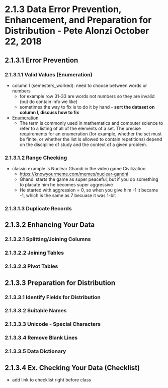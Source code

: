 # 2.1.3 Data Error Prevention, Enhancement, and Preparation for Distribution - Pete Alonzi October 22, 2018
## 2.1.3.1 Error Prevention
### 2.1.3.1.1 Valid Values (Enumeration)
* column I (semesters_worked): need to choose between words or numbers
  * for example row 31-33 are words not numbers so they are invalid (but do contain info we like)
  * sometimes the way to fix is to do it by hand - **sort the dataset on column I, discuss how to fix**
* [Enumeration](https://en.wikipedia.org/wiki/Enumeration)
  * The term is commonly used in mathematics and computer science to refer to a listing of all of the elements of a set. The precise requirements for an enumeration (for example, whether the set must be finite, or whether the list is allowed to contain repetitions) depend on the discipline of study and the context of a given problem.
  
### 2.1.3.1.2 Range Checking
* classic example is Nuclear Ghandi in the video game Civilization
  * https://knowyourmeme.com/memes/nuclear-gandhi
  * Ghandi starts the game as super peaceful, but if you do something to placate him he becomes super aggressive
  * He started with aggression = 0, so when you give him -1 it became -1, which is the same as 7 becuase it was 1-bit
### 2.1.3.1.3 Duplicate Records
## 2.1.3.2 Enhancing Your Data
### 2.1.3.2.1 Splitting/Joining Columns
### 2.1.3.2.2 Joining Tables
### 2.1.3.2.3 Pivot Tables
## 2.1.3.3 Preparation for Distribution
### 2.1.3.3.1 Identify Fields for Distribution
### 2.1.3.3.2 Suitable Names
### 2.1.3.3.3 Unicode - Special Characters
### 2.1.3.3.4 Remove Blank Lines
### 2.1.3.3.5 Data Dictionary
## 2.1.3.4 Ex. Checking Your Data (Checklist)
* add link to checklist right before class
